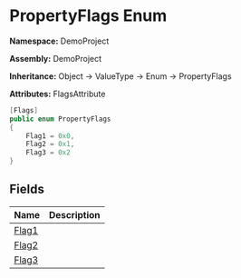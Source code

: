# PropertyFlags Enum

**Namespace:** DemoProject

**Assembly:** DemoProject

**Inheritance:** Object → ValueType → Enum → PropertyFlags

**Attributes:** FlagsAttribute

```csharp
[Flags]
public enum PropertyFlags
{
    Flag1 = 0x0,
    Flag2 = 0x1,
    Flag3 = 0x2
}
```

## Fields

| Name                                   | Description |
| -------------------------------------- | ----------- |
| [Flag1](fields/PropertyFlags.Flag1.md) |             |
| [Flag2](fields/PropertyFlags.Flag2.md) |             |
| [Flag3](fields/PropertyFlags.Flag3.md) |             |

